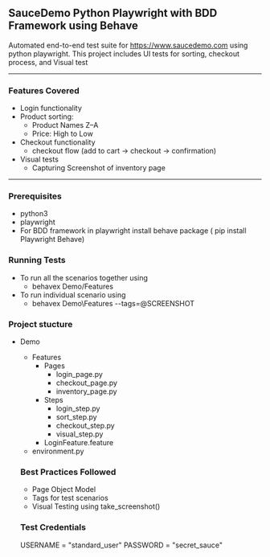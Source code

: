 ## SauceDemo Python Playwright with BDD Framework using Behave

Automated end-to-end test suite for https://www.saucedemo.com using python playwright. 
This project includes UI tests for sorting, checkout process, and Visual test

---

### Features Covered

- Login functionality
- Product sorting:  
  - Product Names Z–A  
  - Price: High to Low  
- Checkout functionality
  - checkout flow (add to cart → checkout → confirmation)
- Visual tests
  - Capturing Screenshot of inventory page 

---
### Prerequisites

- python3
- playwright
- For BDD framework in playwright install behave package ( pip install Playwright Behave)

### Running Tests
-  To run all the scenarios together using
   - behavex Demo/Features
-  To run individual scenario using
   - behavex Demo\Features --tags=@SCREENSHOT
 
### Project stucture
- Demo
  -  Features
      -  Pages
          - login_page.py
          - checkout_page.py
          - inventory_page.py
      -  Steps
          -  login_step.py
          -  sort_step.py
          -  checkout_step.py
          -  visual_step.py
      -  LoginFeature.feature
  -  environment.py
 
  ### Best Practices Followed
    - Page Object Model
    - Tags for test scenarios
    - Visual Testing using take_screenshot()
 
  ### Test Credentials
  USERNAME = "standard_user"
  PASSWORD = "secret_sauce"
